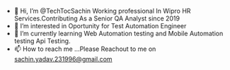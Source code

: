 - 👋 Hi, I’m @TechTocSachin Working professional In Wipro HR Services.Contributing As a Senior QA Analyst since 2019
- 👀 I’m interested in Oportunity for Test Automation Engineer 
- 🌱 I’m currently learning Web Automation testing and Mobile Automation testing Api Testing.
- 📫 How to reach me ...Please Reachout to me on sachin.yadav.231996@gmail.com

<!---
TechTocSachin/TechTocSachin is a ✨ special ✨ repository because its `README.md` (this file) appears on your GitHub profile.
You can click the Preview link to take a look at your changes.
--->
